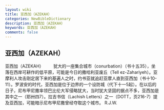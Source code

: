 ```yaml
---
layout: wiki
title: 亚西加（AZEKAH）
categories: NewBibleDictionary
description: 亚西加（AZEKAH）
keywords: 亚西加（AZEKAH）
comments: false
---
```


## 亚西加（AZEKAH）



亚西加（AZEKAH）
　　犹大的一座集合城市（conurbation）（书十五35），坐落在西岸可耕作的低平原，可能是今日的撒哈利亚废丘（Tell ez-Zahariyeh）。亚摩利人攻击刚定居下来的基遍人之时，约书亚就追赶亚摩人直到亚西加（书十10-11）。罗波安的时代，亚西加是位于边界的一个设防城（代下十一5起）。在以后的日子，尼布甲尼撒率领巴比伦大军侵略犹大，当时犹大坚固的据点不多，亚西加是其中之一（耶卅四7）。拉吉书信（Lachish Letters）之一（DOTT，页216-7）提及亚西加，可能暗示尼布甲尼撒曾经夺取这个城市。
R.J.W.



